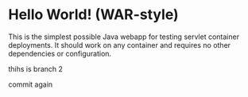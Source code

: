 Hello World! (WAR-style)
===============

This is the simplest possible Java webapp for testing servlet container deployments.  It should work on any container and requires no other dependencies or configuration.

thihs is branch 2

commit
again
